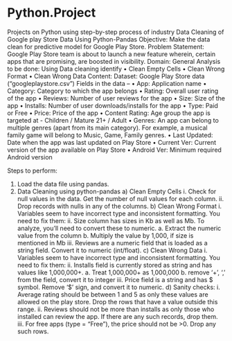 # Python.Project
Projects on Python using step-by-step process of industry
Data Cleaning of Google play Store Data Using Python-Pandas
Objective: Make the data clean for predictive model for Google Play Store. 
Problem Statement:
Google Play Store team is about to launch a new feature wherein, certain apps that are promising, are boosted in visibility. 
Domain: General
Analysis to be done: Using Data cleaning identify 
•	Clean Empty Cells
•	Clean Wrong Format
•	Clean Wrong Data
Content: Dataset: Google Play Store data (“googleplaystore.csv”)
Fields in the data –
•	App: Application name
•	Category: Category to which the app belongs 
•	Rating: Overall user rating of the app
•	Reviews: Number of user reviews for the app
•	Size: Size of the app
•	Installs: Number of user downloads/installs for the app
•	Type: Paid or Free
•	Price: Price of the app
•	Content Rating: Age group the app is targeted at - Children / Mature 21+ / Adult
•	Genres: An app can belong to multiple genres (apart from its main category). For example, a musical family game will belong to Music, Game, Family genres.
•	Last Updated: Date when the app was last updated on Play Store
•	Current Ver: Current version of the app available on Play Store
•	Android Ver: Minimum required Android version
 
Steps to perform:
1.	Load the data file using pandas. 
2.	Data Cleaning using python-pandas
a)	Clean Empty Cells
i.	Check for null values in the data. Get the number of null values for each column.
ii.	Drop records with nulls in any of the columns. 
b)	Clean Wrong Format
i.	Variables seem to have incorrect type and inconsistent formatting. You need to fix them: 
ii.	Size column has sizes in Kb as well as Mb. To analyze, you’ll need to convert these to numeric.
a.	Extract the numeric value from the column
b.	Multiply the value by 1,000, if size is mentioned in Mb
iii.	Reviews are a numeric field that is loaded as a string field. Convert it to numeric (int/float).
c)	Clean Wrong Data
i.	Variables seem to have incorrect type and inconsistent formatting. You need to fix them: 
ii.	Installs field is currently stored as string and has values like 1,000,000+. 
a.	Treat 1,000,000+ as 1,000,000
b.	remove ‘+’, ‘,’ from the field, convert it to integer
iii.	Price field is a string and has $ symbol. Remove ‘$’ sign, and convert it to numeric.
d)	Sanity checks:
i.	Average rating should be between 1 and 5 as only these values are allowed on the play store. Drop the rows that have a value outside this range.
ii.	Reviews should not be more than installs as only those who installed can review the app. If there are any such records, drop them.
iii.	For free apps (type = “Free”), the price should not be >0. Drop any such rows.
